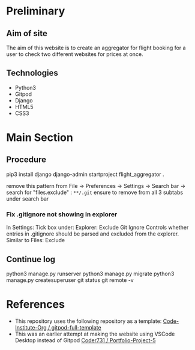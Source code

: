 # Preliminary
## Aim of site
The aim of this website is to create an aggregator for flight booking for a user to check two different websites for prices at once.

## Technologies
- Python3
- Gitpod
- Django
- HTML5
- CSS3
# Main Section
## Procedure
pip3 install django
django-admin startproject flight_aggregator .

remove this pattern from File -> Preferences -> Settings -> Search bar -> search for "files.exclude" :
```**/.git```
ensure to remove from all 3 subtabs under search bar
### Fix .gitignore not showing in explorer
In Settings: Tick box under:
Explorer: Exclude Git Ignore
Controls whether entries in .gitignore should be parsed and excluded from the explorer. Similar to Files: Exclude

## Continue log
python3 manage.py runserver
python3 manage.py migrate
python3 manage.py createsuperuser
git status
git remote -v
# References
- This repository uses the following repository as a template: [Code-Institute-Org / gitpod-full-template](https://github.com/Code-Institute-Org/gitpod-full-template)
- This was an earlier attempt at making the website using VSCode Desktop instead of Gitpod [Coder731 / Portfolio-Project-5](https://github.com/Coder731/Portfolio-Project-5)